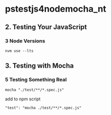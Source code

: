# pstestjs4nodemocha_nt
## 2. Testing Your JavaScript
### 3 Node Versions
```
nvm use --lts
```

## 3. Testing with Mocha
### 5 Testing Something Real
```
mocha "./test/**/*.spec.js"
```
add to npm script
```
"test": "mocha ./test/**/*.spec.js"
```
